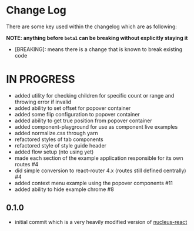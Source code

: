 # Change Log

There are some key used within the changelog which are as following:

**NOTE: anything before `beta1` can be breaking without explicitly staying it**

* [BREAKING]: means there is a change that is known to break existing code

# IN PROGRESS

* added utility for checking children for specific count or range and throwing error if invalid
* added ability to set offset for popover container
* added some flip configuration to popover container
* added ability to get true position from popover container
* added component-playground for use as component live examples
* added normalize.css through yarn
* refactored styles of tab components
* refactored style of style guide header
* added flow setup (nto using yet)
* made each section of the example application responsible for its own routes #4
* did simple conversion to react-router 4.x (routes still defined centrally) #4
* added context menu example using the popover components #11
* added ability to hide example chrome #8

## 0.1.0

* initial commit which is a very heavily modified version of [nucleus-react](https://github.com/ryanzec/nucleus-react)
